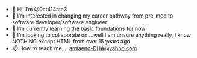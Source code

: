 - 👋 Hi, I’m @0ct414ata3
- 👀 I’m interested in changing my career pathway from pre-med to software developer/software engineer
- 🌱 I’m currently learning the basic foundations for now
- 💞️ I’m looking to collaborate on ...well I am unsure anything really, I know NOTHING except HTML from over 15 years ago
- 📫 How to reach me ... amlaeno-DHA@yahoo.com

<!---
0ct414ata3/0ct414ata3 is a ✨ special ✨ repository because its `README.md` (this file) appears on your GitHub profile.
You can click the Preview link to take a look at your changes.
--->
